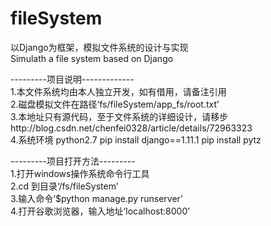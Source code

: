 # fileSystem

以Django为框架，模拟文件系统的设计与实现   
Simulath a file system based on Django

---------项目说明-------------     
1.本文件系统均由本人独立开发，如有借用，请备注引用     
2.磁盘模拟文件在路径‘fs/fileSystem/app_fs/root.txt’     
3.本地址只有源代码，至于文件系统的详细设计，请移步http://blog.csdn.net/chenfei0328/article/details/72963323      
4.系统环境
python2.7
pip install django==1.11.1
pip install pytz

---------项目打开方法---------     
1.打开windows操作系统命令行工具     
2.cd 到目录‘/fs/fileSystem’    
3.输入命令‘$python manage.py runserver’    
4.打开谷歌浏览器，输入地址‘localhost:8000’    

